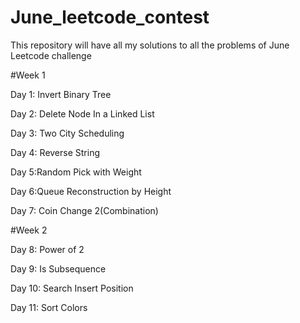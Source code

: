 # June_leetcode_contest
This repository will have all my solutions to all the problems of June Leetcode challenge

#Week 1

Day 1: Invert Binary Tree

Day 2: Delete Node In a Linked List

Day 3: Two City Scheduling

Day 4: Reverse String

Day 5:Random Pick with Weight

Day 6:Queue Reconstruction by Height

Day 7: Coin Change 2(Combination)

#Week 2

Day 8: Power of 2

Day 9: Is Subsequence

Day 10:  Search Insert Position

Day 11: Sort Colors

